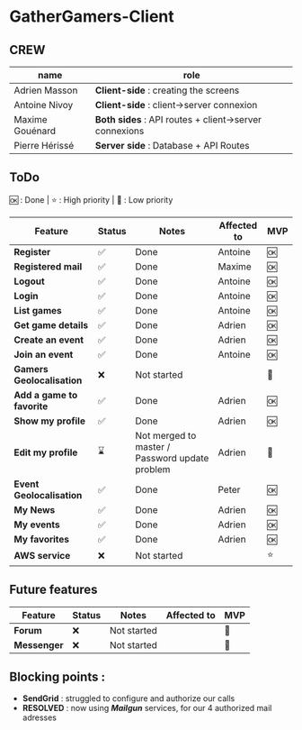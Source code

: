 # GatherGamers-Client

## CREW
| name | role |
|------|------|
| Adrien Masson | **Client-side** : creating the screens |
| Antoine Nivoy | **Client-side** : client->server connexion |
| Maxime Gouénard | **Both sides** : API routes + client->server connexions |
| Pierre Hérissé | **Server side** : Database + API Routes |

## ToDo

🆗 : Done | ⭐ : High priority | 🚫 : Low priority

| Feature | Status | Notes | Affected to | MVP |
|---------|--------|-------|------------|-----|
| **Register** | ✅ | Done | Antoine | 🆗 |
| **Registered mail** | ✅ | Done | Maxime | 🆗 |
| **Logout** | ✅ | Done | Antoine | 🆗 |
| **Login** | ✅ | Done | Antoine | 🆗 |
| **List games** | ✅ | Done | Antoine | 🆗 |
| **Get game details** | ✅ | Done | Adrien | 🆗 |
| **Create an event** | ✅ | Done | Adrien | 🆗 |
| **Join an event** | ✅ | Done | Antoine | 🆗 |
| **Gamers Geolocalisation** | ❌ | Not started | | 🚫 |
| **Add a game to favorite** | ✅ | Done | Adrien | 🆗 |
| **Show my profile** | ✅ | Done | Adrien | 🆗 |
| **Edit my profile** | ⌛ | Not merged to master / Password update problem | Adrien | 🚫 |
| **Event Geolocalisation** | ✅ | Done | Peter | 🆗 |
| **My News** | ✅ | Done | Adrien | 🆗 | 
| **My events** | ✅ | Done | Adrien | 🆗 |
| **My favorites** | ✅ | Done | Adrien | 🆗 |
| **AWS service** | ❌ | Not started | | ⭐ |

## Future features

| Feature | Status | Notes | Affected to | MVP |
|---------|--------|-------|------------|-----|
| **Forum** | ❌ | Not started | | 🚫 |
| **Messenger** | ❌ | Not started | | 🚫 |

## Blocking points :

- **SendGrid** : struggled to configure and authorize our calls
- **RESOLVED** : now using **_Mailgun_** services, for our 4 authorized mail adresses
